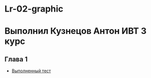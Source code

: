 # Lr-02-graphic
# Выполнил Кузнецов Антон ИВТ 3 курс

## Глава 1
* [Выполненный тест](https://repl.it/@FourwFourw/LearningCpp-01?v=1) 
